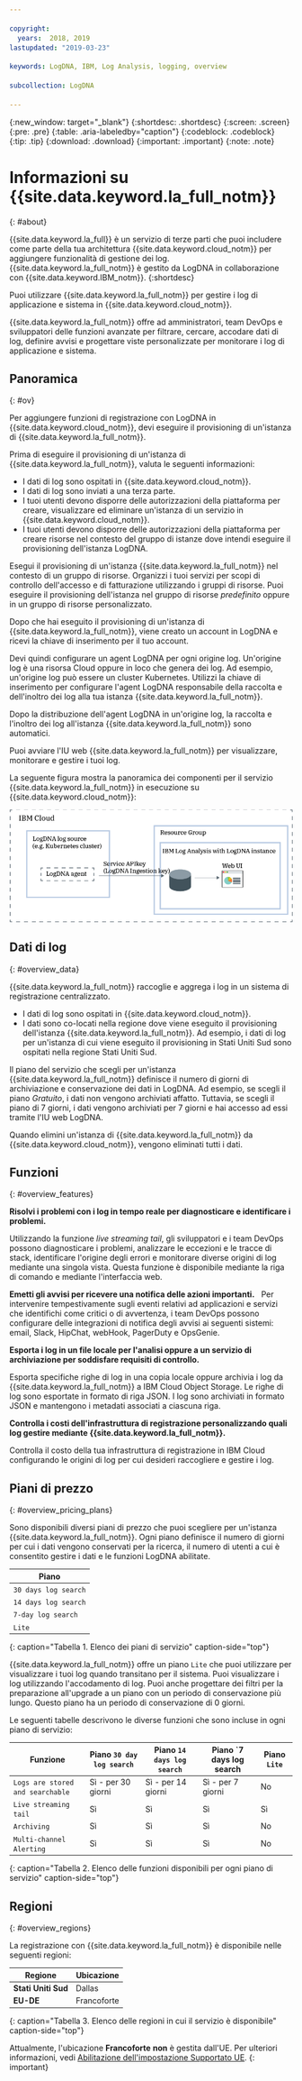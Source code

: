 ```yaml
---

copyright:
  years:  2018, 2019
lastupdated: "2019-03-23"

keywords: LogDNA, IBM, Log Analysis, logging, overview

subcollection: LogDNA

---
```


{:new_window: target="_blank"}
{:shortdesc: .shortdesc}
{:screen: .screen}
{:pre: .pre}
{:table: .aria-labeledby="caption"}
{:codeblock: .codeblock}
{:tip: .tip}
{:download: .download}
{:important: .important}
{:note: .note}

# Informazioni su {{site.data.keyword.la_full_notm}}
{: #about}

{{site.data.keyword.la_full}} è un servizio di terze parti che puoi includere come parte della tua architettura {{site.data.keyword.cloud_notm}} per aggiungere funzionalità di gestione dei log. {{site.data.keyword.la_full_notm}} è gestito da LogDNA in collaborazione con {{site.data.keyword.IBM_notm}}.
{:shortdesc}

Puoi utilizzare {{site.data.keyword.la_full_notm}} per gestire i log di applicazione e sistema in {{site.data.keyword.cloud_notm}}.

{{site.data.keyword.la_full_notm}} offre ad amministratori, team DevOps e sviluppatori delle funzioni avanzate per filtrare, cercare, accodare dati di log, definire avvisi e progettare viste personalizzate per monitorare i log di applicazione e sistema.


## Panoramica
{: #ov}

Per aggiungere funzioni di registrazione con LogDNA in {{site.data.keyword.cloud_notm}}, devi eseguire il provisioning di un'istanza di {{site.data.keyword.la_full_notm}}.

Prima di eseguire il provisioning di un'istanza di {{site.data.keyword.la_full_notm}}, valuta le seguenti informazioni:
* I dati di log sono ospitati in {{site.data.keyword.cloud_notm}}.
* I dati di log sono inviati a una terza parte.
* I tuoi utenti devono disporre delle autorizzazioni della piattaforma per creare, visualizzare ed eliminare un'istanza di un servizio in {{site.data.keyword.cloud_notm}}.
* I tuoi utenti devono disporre delle autorizzazioni della piattaforma per creare risorse nel contesto del gruppo di istanze dove intendi eseguire il provisioning dell'istanza LogDNA.

Esegui il provisioning di un'istanza {{site.data.keyword.la_full_notm}} nel contesto di un gruppo di risorse. Organizzi i tuoi servizi per scopi di controllo dell'accesso e di fatturazione utilizzando i gruppi di risorse. Puoi eseguire il provisioning dell'istanza nel gruppo di risorse *predefinito* oppure in un gruppo di risorse personalizzato.

Dopo che hai eseguito il provisioning di un'istanza di {{site.data.keyword.la_full_notm}}, viene creato un account in LogDNA e ricevi la chiave di inserimento per il tuo account.

Devi quindi configurare un agent LogDNA per ogni origine log. Un'origine log è una risorsa Cloud oppure in loco che genera dei log. Ad esempio, un'origine log può essere un cluster Kubernetes. Utilizzi la chiave di inserimento per configurare l'agent LogDNA responsabile della raccolta e dell'inoltro dei log alla tua istanza {{site.data.keyword.la_full_notm}}.

Dopo la distribuzione dell'agent LogDNA in un'origine log, la raccolta e l'inoltro dei log all'istanza {{site.data.keyword.la_full_notm}} sono automatici.

Puoi avviare l'IU web {{site.data.keyword.la_full_notm}} per visualizzare, monitorare e gestire i tuoi log.

La seguente figura mostra la panoramica dei componenti per il servizio {{site.data.keyword.la_full_notm}} in esecuzione su {{site.data.keyword.cloud_notm}}:

![{{site.data.keyword.la_full_notm}} - panoramica dei componenti su {{site.data.keyword.cloud_notm}}](images/components.png "{{site.data.keyword.la_full_notm}} - panoramica dei componenti su {{site.data.keyword.cloud_notm}}")


## Dati di log
{: #overview_data}

{{site.data.keyword.la_full_notm}} raccoglie e aggrega i log in un sistema di registrazione centralizzato.

* I dati di log sono ospitati in {{site.data.keyword.cloud_notm}}.
* I dati sono co-locati nella regione dove viene eseguito il provisioning dell'istanza {{site.data.keyword.la_full_notm}}. Ad esempio, i dati di log per un'istanza di cui viene eseguito il provisioning in Stati Uniti Sud sono ospitati nella regione Stati Uniti Sud.

Il piano del servizio che scegli per un'istanza {{site.data.keyword.la_full_notm}} definisce il numero di giorni di archiviazione e conservazione dei dati in LogDNA. Ad esempio, se scegli il piano *Gratuito*, i dati non vengono archiviati affatto. Tuttavia, se scegli il piano di 7 giorni, i dati vengono archiviati per 7 giorni e hai accesso ad essi tramite l'IU web LogDNA.

Quando elimini un'istanza di {{site.data.keyword.la_full_notm}} da {{site.data.keyword.cloud_notm}}, vengono eliminati tutti i dati.



## Funzioni
{: #overview_features}

**Risolvi i problemi con i log in tempo reale per diagnosticare e identificare i problemi.**

Utilizzando la funzione *live streaming tail*, gli sviluppatori e i team DevOps possono diagnosticare i problemi, analizzare le eccezioni e le tracce di stack, identificare l'origine degli errori e monitorare diverse origini di log mediante una singola vista. Questa funzione è disponibile mediante la riga di comando e mediante l'interfaccia web.

**Emetti gli avvisi per ricevere una notifica delle azioni importanti.**
 
Per intervenire tempestivamente sugli eventi relativi ad applicazioni e servizi che identifichi come critici o di avvertenza, i team DevOps possono configurare delle integrazioni di notifica degli avvisi ai seguenti sistemi: email, Slack, HipChat, webHook, PagerDuty e OpsGenie.

**Esporta i log in un file locale per l'analisi oppure a un servizio di archiviazione per soddisfare requisiti di controllo.**

Esporta specifiche righe di log in una copia locale oppure archivia i log da {{site.data.keyword.la_full_notm}} a IBM Cloud Object Storage.
Le righe di log sono esportate in formato di riga JSON. I log sono archiviati in formato JSON e mantengono i metadati associati a ciascuna riga.

**Controlla i costi dell'infrastruttura di registrazione personalizzando quali log gestire mediante {{site.data.keyword.la_full_notm}}.**

Controlla il costo della tua infrastruttura di registrazione in IBM Cloud configurando le origini di log per cui desideri raccogliere e gestire i log.


## Piani di prezzo
{: #overview_pricing_plans}

Sono disponibili diversi piani di prezzo che puoi scegliere per un'istanza {{site.data.keyword.la_full_notm}}. Ogni piano definisce il numero di giorni per cui i dati vengono conservati per la ricerca, il numero di utenti a cui è consentito gestire i dati e le funzioni LogDNA abilitate.

| Piano                     | 
|--------------------------|
| `30 days log search`  |
| `14 days log search`  |
| `7-day log search`   |
| `Lite`                  |
{: caption="Tabella 1. Elenco dei piani di servizio" caption-side="top"} 

{{site.data.keyword.la_full_notm}} offre un piano `Lite` che puoi utilizzare per visualizzare i tuoi log quando transitano per il sistema. Puoi visualizzare i log utilizzando l'accodamento di log. Puoi anche progettare dei filtri per la preparazione all'upgrade a un piano con un periodo di conservazione più lungo. Questo piano ha un periodo di conservazione di 0 giorni.

Le seguenti tabelle descrivono le diverse funzioni che sono incluse in ogni piano di servizio:

| Funzione                          | Piano `30 day log search` | Piano `14 days log search`    | Piano `7 days log search     | Piano `Lite` | 
|----------------------------------|-------------------------|-------------------------------|-----------------------------|--------------|
| `Logs are stored and searchable` | Sì - per 30 giorni       | Sì - per 14 giorni             | Sì - per 7 giorni            | No           |
| `Live streaming tail`            | Sì                     | Sì                           | Sì                         | Sì          |
| `Archiving`                      | Sì                     | Sì                           | Sì                         | No           |
| `Multi-channel Alerting`         | Sì                     | Sì                           | Sì                         | No           | 
{: caption="Tabella 2. Elenco delle funzioni disponibili per ogni piano di servizio" caption-side="top"} 



## Regioni
{: #overview_regions}

La registrazione con {{site.data.keyword.la_full_notm}} è disponibile nelle seguenti regioni:

| Regione                | Ubicazione  |
|-----------------------|-----------|
| **Stati Uniti Sud**          | Dallas    |
| **EU-DE**             | Francoforte | 
{: caption="Tabella 3. Elenco delle regioni in cui il servizio è disponibile" caption-side="top"} 

Attualmente, l'ubicazione **Francoforte** **non** è gestita dall'UE. Per ulteriori informazioni, vedi [Abilitazione dell'impostazione Supportato UE](/docs/account?topic=account-eu-hipaa-supported#bill_eusupported).
{: important}




